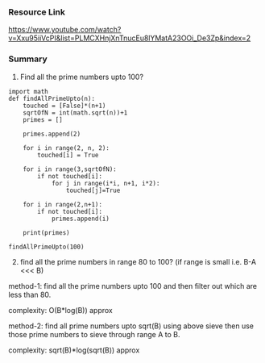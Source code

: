 ### Resource Link
https://www.youtube.com/watch?v=Xxu95iiVcPI&list=PLMCXHnjXnTnucEu8lYMatA23OOi_De3Zp&index=2

### Summary
1. Find all the prime numbers upto 100?

```
import math
def findAllPrimeUpto(n):
    touched = [False]*(n+1)
    sqrtOfN = int(math.sqrt(n))+1
    primes = []
    
    primes.append(2)
    
    for i in range(2, n, 2):
        touched[i] = True
    
    for i in range(3,sqrtOfN):
        if not touched[i]:
            for j in range(i*i, n+1, i*2):
                touched[j]=True
    
    for i in range(2,n+1):
        if not touched[i]:
            primes.append(i)
    
    print(primes)
    
findAllPrimeUpto(100)
```

2. find all the prime numbers in range 80 to 100? (if range is small i.e. B-A <<< B)


method-1: find all the prime numbers upto 100 and then filter out which are less than 80.

complexity: O(B*log(B)) approx


method-2: find all prime numbers upto sqrt(B) using above sieve then use those prime numbers to sieve through range A to B.

complexity: sqrt(B)*log(sqrt(B)) approx
